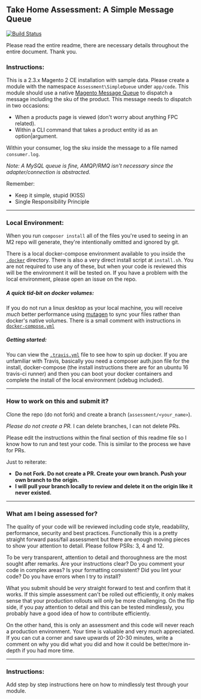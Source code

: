 ## Take Home Assessment: A Simple Message Queue

[![Build Status](https://travis-ci.com/dambrogia/magento-assessment.svg?branch=master)](https://travis-ci.com/dambrogia/magento-assessment)

Please read the entire readme, there are necessary details throughout the entire document. Thank you.


### Instructions:
This is a 2.3.x Magento 2 CE installation with sample data. Please create a module with the namespace `Assessment\SimpleQueue` under `app/code`. This module should use a native [Magento Message Queue](https://devdocs.magento.com/guides/v2.3/extension-dev-guide/message-queues/message-queues.html) to dispatch a message including the sku of the product. This message needs to dispatch in two occasions:

- When a products page is viewed (don't worry about anything FPC related).
- Within a CLI command that takes a product entity id as an option|argument.

Within your consumer, log the sku inside the message to a file named `consumer.log`.

_Note: A MySQL queue is fine, AMQP/RMQ isn't necessary since the adapter/connection is abstracted._


Remember:
 - Keep it simple, stupid (KISS)
 - Single Responsibility Principle

___
### Local Environment:
When you run `composer install` all of the files you're used to seeing in an M2 repo will generate, they're intentionally omitted and ignored by git.

There is a local docker-compose environment available to you inside the [`.docker`](https://github.com/dambrogia/magento-assessment/tree/master/.docker) directory. There is also a very direct install script at `install.sh`. You are not required to use any of these, but when your code is reviewed this will be the environment it will be tested on. If you have a problem with the local environment, please open an issue on the repo.

##### A quick tid-bit on docker volumes:
If you do not run a linux desktop as your local machine, you will receive _much_ better performance using [mutagen](https://github.com/quodlibet/mutagen) to sync your files rather than docker's native volumes. There is a small comment with instructions in [`docker-compose.yml`](https://github.com/dambrogia/magento-assessment/blob/master/.docker/docker-compose.yml#L17)

##### Getting started:
You can view the [`.travis.yml`](https://github.com/dambrogia/magento-assessment/blob/master/.travis.yml) file to see how to spin up docker.
If you are unfamiliar with Travis, basically you need a composer auth.json file for the install, docker-compose (the install instructions there are for an ubuntu 16 travis-ci runner) and then you can boot your docker containers and complete the install of the local environment (xdebug included).

___
### How to work on this and submit it?

Clone the repo (do not fork) and create a branch (`assessment/<your_name>`).

*_Please do not create a PR._* I can delete branches, I can not delete PRs.

Please edit the instructions within the final section of this readme file so I know how to run and test your code. This is similar to the process we have for PRs.

Just to reiterate:

- **Do not Fork. Do not create a PR. Create your own branch. Push your own branch to the origin.** 
- **I will pull your branch locally to review and delete it on the origin like it never existed.**

___
### What am I being assessed for?
The quality of your code will be reviewed including code style, readability, performance, security and best practices. Functionally this is a pretty straight forward pass/fail assessment but there are enough moving pieces to show your attention to detail. Please follow PSRs: 3, 4 and 12.

To be very transparent, attention to detail and thoroughness are the most sought after remarks. Are your instructions clear? Do you comment your code in complex areas? Is your formatting consistent? Did you lint your code? Do you have errors when I try to install?

What you submit should be _very_ straight forward to test and confirm that it works. If this simple assessment can't be rolled out efficiently, it only makes sense that your production rollouts will only be more challenging. On the flip side, if you pay attention to detail and this can be tested mindlessly, you probably have a good idea of how to contribute efficiently.

On the other hand, this is only an assessment and this code will never reach a production environment. Your time is valuable and very much appreciated. If you can cut a corner and save upwards of 20-30 minutes, write a comment on why you did what you did and how it could be better/more in-depth if you had more time.
___
### Instructions:
Add step by step instructions here on how to mindlessly test through your module.
